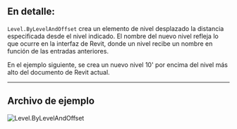 ## En detalle:
`Level.ByLevelAndOffset` crea un elemento de nivel desplazado la distancia especificada desde el nivel indicado. El nombre del nuevo nivel refleja lo que ocurre en la interfaz de Revit, donde un nivel recibe un nombre en función de las entradas anteriores.

En el ejemplo siguiente, se crea un nuevo nivel 10' por encima del nivel más alto del documento de Revit actual.
___
## Archivo de ejemplo

![Level.ByLevelAndOffset](./Revit.Elements.Level.ByLevelAndOffset_img.jpg)

